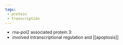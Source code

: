 ```yaml
---
tags:
 - protein
 - transcription
---
```

- rna-pol2 associated protein 3: 
- involved intranscriptional regulation and [[apoptosis]]